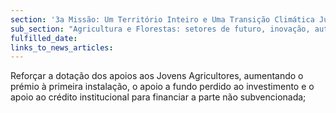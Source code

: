 ```yaml
---
section: '3a Missão: Um Território Inteiro e Uma Transição Climática Justa'
sub_section: "Agricultura e Florestas: setores de futuro, inovação, autonomia e investimento"
fulfilled_date:
links_to_news_articles:
---
```


Reforçar a dotação dos apoios aos Jovens Agricultores, aumentando o prémio à primeira instalação, o apoio a fundo perdido ao investimento e o apoio ao crédito institucional para financiar a parte não subvencionada;